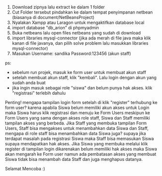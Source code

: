 1. Download zipnya lalu extract ke dalam 1 folder 
2. Cut Folder tersebut pindahkan ke dalam tempat penyimpanan netbean (biasanya di document/NetBeansProject)
3. Nyalakan Xampp atau Laragon untuk mengaktifkan database local
4. import database "db_arion" di phpmyadmin
5. Buka netbeans lalu open files netbeans yang sudah di download
6. import libraries mysql-connector (jika ada merah di file java maka klik kanan di file javanya, dan pilih solve problem lalu masukkan libraries mysql-connector) 
7. Masukan Username: sandika Password:123456 (akun staff)

ps:
- sebelum run projek, masuk ke form user untuk membuat akun staff
- setelah membuat akun staff, klik  "kembali". Lalu login dengan akun yang sudah anda buat
- jika ingin masuk sebagai role "siswa" dan  belum punya hak akses. klik "registrasi" terlebih dahulu

Penting!
mengapa tampilan login form setelah di klik "register" terhubung ke form user? karena apabila Siswa belum memiliki akun akses untuk Login maka Siswa harus klik registrasi dan menuju ke Form Users meskipun ke Form Users yang sama dengan akses role staff, Siswa dan Staff memiliki tampilan akses yang berbeda. Jika Staff yang membuka tampilan Form Users, Staff bisa mengakses untuk menambahkan data Siswa dan Staff, mengapa di role staff bisa menambahkan data Siswa juga? supaya jika terdapat masalah pada registrasi Siswa maka Staff bisa memasukan Siswa supaya mendapatkan hak akses.
Jika Siswa yang membuka melalui klik register di tampilan login dikarenakan belum memiliki hak akses maka Siswa akan mengarah ke Form user namun ada pembatasan akses yang membuat Siswa tidak bisa menambah data Staff dan juga menghapus datanya.


Selamat Mencoba :)
